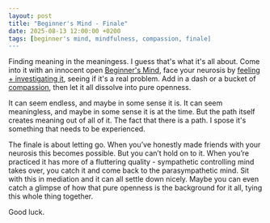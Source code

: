 ```yaml
---
layout: post
title: "Beginner's Mind - Finale"
date: 2025-08-13 12:00:00 +0200
tags: [beginner's mind, mindfulness, compassion, finale]
---
```


Finding meaning in the meaningess. I guess that's what it's all about. Come into it with an innocent open [Beginner's Mind](https://dangish.net/2025/07/06/beginners-mind.html), face your neurosis by [feeling + investigating it](https://dangish.net/2025/07/27/beginners-mind-pt-2.html), seeing if it's a real problem. Add in a dash or a bucket of [compassion](https://dangish.net/2025/08/01/beginners-mind-pt-3.html), then let it all dissolve into pure openness.

It can seem endless, and maybe in some sense it is. It can seem meaningless, and maybe in some sense it is at the time. But the path itself creates meaning out of all of it. The fact that there is a path. I spose it's something that needs to be experienced.

The finale is about letting go. When you’ve honestly made friends with your neurosis this becomes possible. But you can’t hold on to it. When you’re practiced it has more of a fluttering quality - sympathetic controlling mind takes over, you catch it and come back to the parasympathetic mind. Sit with this in mediation and it can all settle down nicely. Maybe you can even catch a glimpse of how that pure openness is the background for it all, tying this whole thing together.

Good luck.


